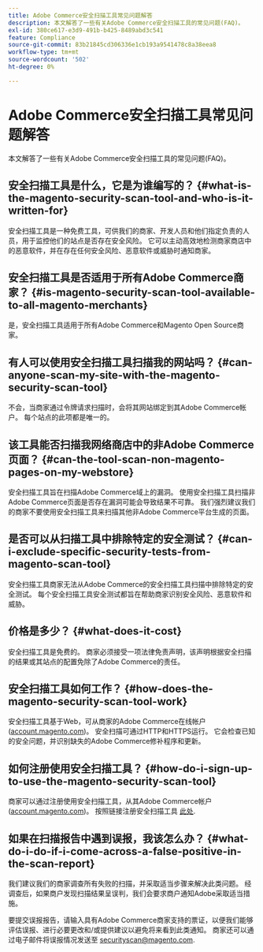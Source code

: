 ```yaml
---
title: Adobe Commerce安全扫描工具常见问题解答
description: 本文解答了一些有关Adobe Commerce安全扫描工具的常见问题(FAQ)。
exl-id: 380ce617-e3d9-491b-b425-8489abd3c541
feature: Compliance
source-git-commit: 83b21845cd306336e1cb193a9541478c8a38eea8
workflow-type: tm+mt
source-wordcount: '502'
ht-degree: 0%

---
```


# Adobe Commerce安全扫描工具常见问题解答

本文解答了一些有关Adobe Commerce安全扫描工具的常见问题(FAQ)。

## 安全扫描工具是什么，它是为谁编写的？ {#what-is-the-magento-security-scan-tool-and-who-is-it-written-for}

安全扫描工具是一种免费工具，可供我们的商家、开发人员和他们指定负责的人员，用于监控他们的站点是否存在安全风险。 它可以主动高效地检测商家商店中的恶意软件，并在存在任何安全风险、恶意软件或威胁时通知商家。

## 安全扫描工具是否适用于所有Adobe Commerce商家？ {#is-magento-security-scan-tool-available-to-all-magento-merchants}

是，安全扫描工具适用于所有Adobe Commerce和Magento Open Source商家。

## 有人可以使用安全扫描工具扫描我的网站吗？ {#can-anyone-scan-my-site-with-the-magento-security-scan-tool}

不会，当商家通过令牌请求扫描时，会将其网站绑定到其Adobe Commerce帐户。 每个站点的此项都是唯一的。

## 该工具能否扫描我网络商店中的非Adobe Commerce页面？ {#can-the-tool-scan-non-magento-pages-on-my-webstore}

安全扫描工具旨在扫描Adobe Commerce域上的漏洞。 使用安全扫描工具扫描非Adobe Commerce页面是否存在漏洞可能会导致结果不可靠。 我们强烈建议我们的商家不要使用安全扫描工具来扫描其他非Adobe Commerce平台生成的页面。

## 是否可以从扫描工具中排除特定的安全测试？ {#can-i-exclude-specific-security-tests-from-magento-scan-tool}

安全扫描工具商家无法从Adobe Commerce的安全扫描工具扫描中排除特定的安全测试。 每个安全扫描工具安全测试都旨在帮助商家识别安全风险、恶意软件和威胁。

## 价格是多少？ {#what-does-it-cost}

安全扫描工具是免费的。 商家必须接受一项法律免责声明，该声明根据安全扫描的结果或其站点的配置免除了Adobe Commerce的责任。

## 安全扫描工具如何工作？ {#how-does-the-magento-security-scan-tool-work}

安全扫描工具基于Web，可从商家的Adobe Commerce在线帐户([account.magento.com](https://account.magento.com/))。 安全扫描可通过HTTP和HTTPS运行。 它会检查已知的安全问题，并识别缺失的Adobe Commerce修补程序和更新。

## 如何注册使用安全扫描工具？ {#how-do-i-sign-up-to-use-the-magento-security-scan-tool}

商家可以通过注册使用安全扫描工具，从其Adobe Commerce帐户([account.magento.com](https://account.magento.com))。 按照链接注册安全扫描工具 [此处](https://account.magento.com/scanner/dashboard/?_ga=2.83981338.267715797.1615821601-2099431409.1611073686).

## 如果在扫描报告中遇到误报，我该怎么办？ {#what-do-i-do-if-i-come-across-a-false-positive-in-the-scan-report}

我们建议我们的商家调查所有失败的扫描，并采取适当步骤来解决此类问题。 经调查后，如果商户发现扫描结果呈误判，我们会要求商户通知Adobe采取适当措施。

要提交误报报告，请输入具有Adobe Commerce商家支持的票证，以便我们能够评估误报、进行必要更改和/或提供建议以避免将来看到此类通知。 商家还可以通过电子邮件将误报情况发送至 [securityscan@magento.com](mailto:securityscan@magento.com).
